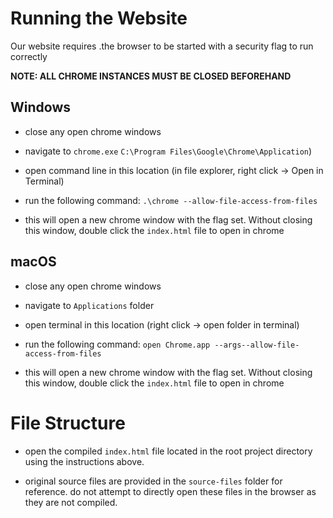 # Running the Website
Our website requires .the browser to be started with a security  flag to run correctly 

**NOTE: ALL CHROME INSTANCES MUST BE CLOSED BEFOREHAND**

## Windows

- close any open chrome windows

- navigate to `chrome.exe` 
 `C:\Program Files\Google\Chrome\Application`)

- open command line  in this location (in file explorer, right click -> Open in Terminal)

- run the following command: `.\chrome --allow-file-access-from-files` 

- this will open a new chrome window with the flag set. Without closing this window, double click the `index.html` file to open in chrome

## macOS

- close any open chrome windows

- navigate to `Applications` folder

- open terminal in this location (right click -> open folder in terminal)

- run the following command: `open Chrome.app --args--allow-file-access-from-files`

- this will open a new chrome window with the flag set. Without closing this window, double click the `index.html` file to open in chrome


# File Structure

- open the compiled `index.html` file located in the root project directory using the instructions above. 

- original source files are provided in the `source-files` folder for reference. do not attempt to directly open these files in the browser as they are not compiled.